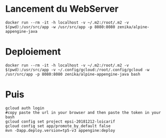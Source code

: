 # Lancement du WebServer
   
    docker run --rm -it -h localhost -v ~/.m2:/root/.m2 -v $(pwd):/usr/src/app -w /usr/src/app -p 8080:8080 zenika/alpine-appengine-java
    
# Deploiement
    
    docker run --rm -it -h localhost -v ~/.m2:/root/.m2 -v $(pwd):/usr/src/app -v ~/.config/gcloud:/root/.config/gcloud -w /usr/src/app -p 8080:8080 zenika/alpine-appengine-java bash
    
# Puis 

    gcloud auth login
    #copy paste the url in your browser and then paste the token in your bash
    gcloud config set project epsi-20181212-loicarif
    gcloud config set app/promote_by_default false
    mvn -Dapp.deploy.version=tp5-v3 appengine:deploy